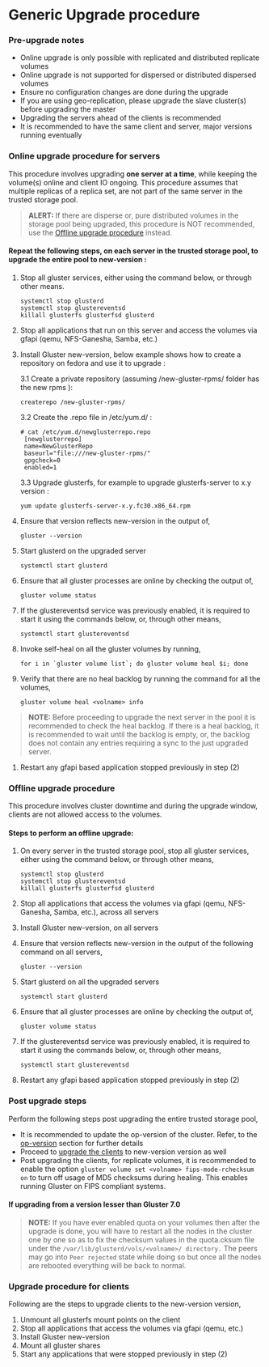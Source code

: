 # Generic Upgrade procedure

### Pre-upgrade notes

- Online upgrade is only possible with replicated and distributed replicate volumes
- Online upgrade is not supported for dispersed or distributed dispersed volumes
- Ensure no configuration changes are done during the upgrade
- If you are using geo-replication, please upgrade the slave cluster(s) before upgrading the master
- Upgrading the servers ahead of the clients is recommended
- It is recommended to have the same client and server, major versions running eventually

### Online upgrade procedure for servers

This procedure involves upgrading **one server at a time**, while keeping the volume(s) online and client IO ongoing. This procedure assumes that multiple replicas of a replica set, are not part of the same server in the trusted storage pool.

> **ALERT:** If there are disperse or, pure distributed volumes in the storage pool being upgraded, this procedure is NOT recommended, use the [Offline upgrade procedure](#offline-upgrade-procedure) instead.

#### Repeat the following steps, on each server in the trusted storage pool, to upgrade the entire pool to new-version :

1.  Stop all gluster services, either using the command below, or through other means.

        systemctl stop glusterd
        systemctl stop glustereventsd
        killall glusterfs glusterfsd glusterd

2.  Stop all applications that run on this server and access the volumes via gfapi (qemu, NFS-Ganesha, Samba, etc.)

3.  Install Gluster new-version, below example shows how to create a repository on fedora and use it to upgrade :

    3.1 Create a private repository (assuming /new-gluster-rpms/ folder has the new rpms ):

        createrepo /new-gluster-rpms/

    3.2 Create the .repo file in /etc/yum.d/ :

        # cat /etc/yum.d/newglusterrepo.repo
         [newglusterrepo]
         name=NewGlusterRepo
         baseurl="file:///new-gluster-rpms/"
         gpgcheck=0
         enabled=1

    3.3 Upgrade glusterfs, for example to upgrade glusterfs-server to x.y version :

        yum update glusterfs-server-x.y.fc30.x86_64.rpm

4.  Ensure that version reflects new-version in the output of,

        gluster --version

5.  Start glusterd on the upgraded server

        systemctl start glusterd

6.  Ensure that all gluster processes are online by checking the output of,

        gluster volume status

7.  If the glustereventsd service was previously enabled, it is required to start it using the commands below, or, through other means,

        systemctl start glustereventsd

8.  Invoke self-heal on all the gluster volumes by running,

        for i in `gluster volume list`; do gluster volume heal $i; done

9.  Verify that there are no heal backlog by running the command for all the volumes,

        gluster volume heal <volname> info

> **NOTE:** Before proceeding to upgrade the next server in the pool it is recommended to check the heal backlog. If there is a heal backlog, it is recommended to wait until the backlog is empty, or, the backlog does not contain any entries requiring a sync to the just upgraded server.

1.  Restart any gfapi based application stopped previously in step (2)

### Offline upgrade procedure

This procedure involves cluster downtime and during the upgrade window, clients are not allowed access to the volumes.

#### Steps to perform an offline upgrade:

1.  On every server in the trusted storage pool, stop all gluster services, either using the command below, or through other means,

        systemctl stop glusterd
        systemctl stop glustereventsd
        killall glusterfs glusterfsd glusterd

2.  Stop all applications that access the volumes via gfapi (qemu, NFS-Ganesha, Samba, etc.), across all servers

3.  Install Gluster new-version, on all servers

4.  Ensure that version reflects new-version in the output of the following command on all servers,

        gluster --version

5.  Start glusterd on all the upgraded servers

        systemctl start glusterd

6.  Ensure that all gluster processes are online by checking the output of,

        gluster volume status

7.  If the glustereventsd service was previously enabled, it is required to start it using the commands below, or, through other means,

        systemctl start glustereventsd

8.  Restart any gfapi based application stopped previously in step (2)

### Post upgrade steps

Perform the following steps post upgrading the entire trusted storage pool,

- It is recommended to update the op-version of the cluster. Refer, to the [op-version](./op-version.md) section for further details
- Proceed to [upgrade the clients](#upgrade-procedure-for-clients) to new-version version as well
- Post upgrading the clients, for replicate volumes, it is recommended to enable the option `gluster volume set <volname> fips-mode-rchecksum on` to turn off usage of MD5 checksums during healing. This enables running Gluster on FIPS compliant systems.

#### If upgrading from a version lesser than Gluster 7.0

> **NOTE:** If you have ever enabled quota on your volumes then after the upgrade
> is done, you will have to restart all the nodes in the cluster one by one so as to
> fix the checksum values in the quota.cksum file under the `/var/lib/glusterd/vols/<volname>/ directory.`
> The peers may go into `Peer rejected` state while doing so but once all the nodes are rebooted
> everything will be back to normal.

### Upgrade procedure for clients

Following are the steps to upgrade clients to the new-version version,

1. Unmount all glusterfs mount points on the client
2. Stop all applications that access the volumes via gfapi (qemu, etc.)
3. Install Gluster new-version
4. Mount all gluster shares
5. Start any applications that were stopped previously in step (2)
